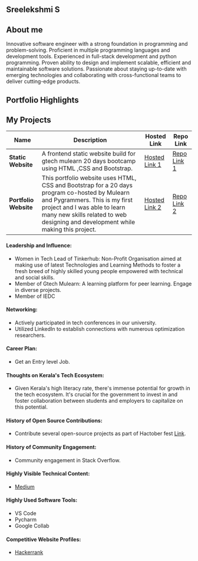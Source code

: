 ## Sreelekshmi S 

## About me

Innovative software engineer with a strong foundation in programming and problem-solving. Proficient in multiple
programming languages and development tools. Experienced in full-stack development and python programming.
Proven ability to design and implement scalable, efficient and maintainable software solutions. Passionate about staying
up-to-date with emerging technologies and collaborating with cross-functional teams to deliver cutting-edge products.



## Portfolio Highlights 

## My Projects 

| Name                | Description                                                               | Hosted Link                              | Repo Link                                                      |
|---------------------|---------------------------------------------------------------------------|------------------------------------------|----------------------------------------------------------------|
| **Static Website**  | A frontend static website build for gtech mulearn 20 days bootcamp using HTML ,CSS and Bootstrap.| [Hosted Link 1](https://github.com/SreelekshmiSanthosh/webpage.git)    | [Repo Link 1](https://sreelekshmisanthosh.github.io/webpage/)             |
| **Portfolio Website**  | This portfolio website uses HTML, CSS and Bootstrap for a 20 days program co-hosted by Mulearn and Pygrammers. This is my first project and I was able to learn many new skills related to web designing and development while making this project.| [Hosted Link 2](https://github.com/SreelekshmiSanthosh/Personal-Website.git)    | [Repo Link 2](https://sreelekshmisanthosh.github.io/Personal-Website/)            |

#### Leadership and Influence:

- Women in Tech Lead of Tinkerhub: Non-Profit Organisation aimed at making use of latest Technologies and Learning
Methods to foster a fresh breed of highly skilled young people empowered with technical and social skills.
- Member of Gtech Mulearn: A learning platform for peer learning. Engage in diverse projects.
- Member of IEDC

#### Networking:

- Actively participated in tech conferences in our university.
- Utilized LinkedIn to establish connections with numerous optimization researchers.

#### Career Plan:

- Get an Entry level Job.

#### Thoughts on Kerala's Tech Ecosystem:

- Given Kerala's high literacy rate, there's immense potential for growth in the tech ecosystem. It's crucial for the government to invest in and foster collaboration between students and employers to capitalize on this potential.

#### History of Open Source Contributions:

- Contribute several open-source projects as part of Hactober fest [Link](https://github.com/SreelekshmiSanthosh/Road-to-OSS.git).

#### History of Community Engagement:

- Community engagement in Stack Overflow.

#### Highly Visible Technical Content:

- [Medium](medium.com/@sreelekshmis)

#### Highly Used Software Tools:

- VS Code
- Pycharm
- Google Collab

#### Competitive Website Profiles:

- [Hackerrank](https://www.hackerrank.com/profile/sreelekshmi02051)



